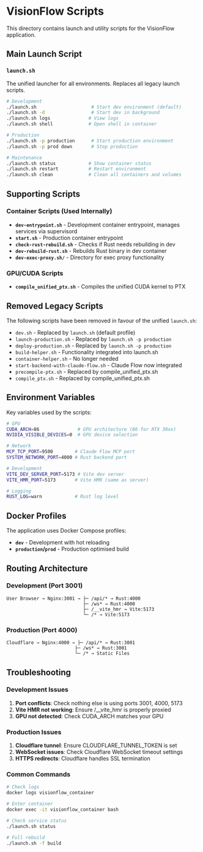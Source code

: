 # VisionFlow Scripts

This directory contains launch and utility scripts for the VisionFlow application.

## Main Launch Script

### `launch.sh`
The unified launcher for all environments. Replaces all legacy launch scripts.

```bash
# Development
./launch.sh                    # Start dev environment (default)
./launch.sh -d                 # Start dev in background
./launch.sh logs              # View logs
./launch.sh shell             # Open shell in container

# Production
./launch.sh -p production      # Start production environment
./launch.sh -p prod down       # Stop production

# Maintenance
./launch.sh status            # Show container status
./launch.sh restart           # Restart environment
./launch.sh clean             # Clean all containers and volumes
```

## Supporting Scripts

### Container Scripts (Used Internally)

- **`dev-entrypoint.sh`** - Development container entrypoint, manages services via supervisord
- **`start.sh`** - Production container entrypoint
- **`check-rust-rebuild.sh`** - Checks if Rust needs rebuilding in dev
- **`dev-rebuild-rust.sh`** - Rebuilds Rust binary in dev container
- **`dev-exec-proxy.sh/`** - Directory for exec proxy functionality

### GPU/CUDA Scripts

- **`compile_unified_ptx.sh`** - Compiles the unified CUDA kernel to PTX

## Removed Legacy Scripts

The following scripts have been removed in favour of the unified `launch.sh`:

- `dev.sh` - Replaced by `launch.sh` (default profile)
- `launch-production.sh` - Replaced by `launch.sh -p production`
- `deploy-production.sh` - Replaced by `launch.sh -p production`
- `build-helper.sh` - Functionality integrated into launch.sh
- `container-helper.sh` - No longer needed
- `start-backend-with-claude-flow.sh` - Claude Flow now integrated
- `precompile-ptx.sh` - Replaced by compile_unified_ptx.sh
- `compile_ptx.sh` - Replaced by compile_unified_ptx.sh

## Environment Variables

Key variables used by the scripts:

```bash
# GPU
CUDA_ARCH=86              # GPU architecture (86 for RTX 30xx)
NVIDIA_VISIBLE_DEVICES=0  # GPU device selection

# Network
MCP_TCP_PORT=9500        # Claude Flow MCP port
SYSTEM_NETWORK_PORT=4000 # Rust backend port

# Development
VITE_DEV_SERVER_PORT=5173 # Vite dev server
VITE_HMR_PORT=5173       # Vite HMR (same as server)

# Logging
RUST_LOG=warn            # Rust log level
```

## Docker Profiles

The application uses Docker Compose profiles:

- **`dev`** - Development with hot reloading
- **`production`/`prod`** - Production optimised build

## Routing Architecture

### Development (Port 3001)
```
User Browser → Nginx:3001 → ├─ /api/* → Rust:4000
                            ├─ /ws* → Rust:4000
                            ├─ /__vite_hmr → Vite:5173
                            └─ /* → Vite:5173
```

### Production (Port 4000)
```
Cloudflare → Nginx:4000 → ├─ /api/* → Rust:3001
                         ├─ /ws* → Rust:3001
                         └─ /* → Static Files
```

## Troubleshooting

### Development Issues

1. **Port conflicts**: Check nothing else is using ports 3001, 4000, 5173
2. **Vite HMR not working**: Ensure /__vite_hmr is properly proxied
3. **GPU not detected**: Check CUDA_ARCH matches your GPU

### Production Issues

1. **Cloudflare tunnel**: Ensure CLOUDFLARE_TUNNEL_TOKEN is set
2. **WebSocket issues**: Check Cloudflare WebSocket timeout settings
3. **HTTPS redirects**: Cloudflare handles SSL termination

### Common Commands

```bash
# Check logs
docker logs visionflow_container

# Enter container
docker exec -it visionflow_container bash

# Check service status
./launch.sh status

# Full rebuild
./launch.sh -f build
```